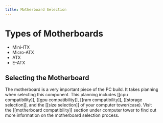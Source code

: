 ```yaml
---
title: Motherboard Selection
---
```

# Types of Motherboards

* Mini-ITX
* Micro-ATX
* ATX
* E-ATX
## Selecting the Motherboard

The motherboard is a very important piece of the PC build. It takes planning when selecting this component. This planning includes [[cpu compatibility]], [[gpu compatibility]], [[ram compatibility]], [[storage selection]], and the [[size selection]] of your computer tower(case). Visit the [[motherboard compatibility]] section under computer tower to find out more information on the motherboard selection process.